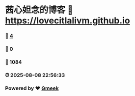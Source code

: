 # 茜心妲念的博客 :link: https://lovecitlalivm.github.io 
### :page_facing_up: [4](https://lovecitlalivm.github.io/tag.html) 
### :speech_balloon: 0 
### :hibiscus: 1084 
### :alarm_clock: 2025-08-08 22:56:33 
### Powered by :heart: [Gmeek](https://github.com/Meekdai/Gmeek)
